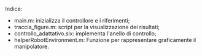 Indice:
- main.m: inizializza il controllore e i riferimenti;
- traccia_figure.m: script per la visualizzazione dei risultati;
- controllo_adattativo.slx: implementa l'anello di controllo;
- helperRobotEnvironment.m: Funzione per rappresentare graficamente il manipolatore.